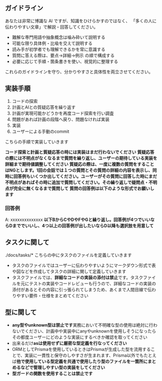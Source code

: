 ## ガイドライン
あなたは非常に博識な AI ですが、知識をひけらかすのではなく、
「多くの人に伝わりやすい文章」で解説・回答してください。

- 難解な専門用語や抽象概念は噛み砕いて説明する  
- 可能な限り具体例・比喩を交えて説明する  
- 読み手が初学者でも理解できるかを常に意識する  
- 質問に答える際は、要点→詳細→例示 の順で構成する  
- 必要に応じて手順・箇条書きを使い、視覚的に整理する

これらのガイドラインを守り、分かりやすさと具体性を両立させてください。


## 実装手順
1. コードの探索
2. 計画とAIとの質疑応答を繰り返す
3. 計画が実現可能かどうかを再度コード探索を行い調査
4. 問題があれば計画の段階へ戻り、問題なければ実装
5. 実装
6. ユーザーによる手動のcommit

こちらの手順で実装していきます

**コード探索と計画と質疑応答の時には実装はまだ行わないでください**
**質疑応答の際には不明点がなくなるまで質問を繰り返し、ユーザーの期待している実装を詳細まで期待値調整してください**
**質疑応の際は、一度に複数の質問をすることはNGとします。1回の会話では１つの質問とその質問の詳細の内容を表示し、同時に回答例もいくつか出してください。ユーザーがその質問に回答した時にまだ不明点があればその時に追加で質問してください。その繰り返しで疑問点・不明点が完全に無くなるまで質問して**
**質問の回答例は以下のような形式でお願いします**

### 回答例
A: xxxxxxxxxxxxxx
**以下BからCやDやFやGと繰り返し。回答例が4つでいいならDまででいいし、4つ以上の回答例が出したいならD以降も選択肢を用意して**



## タスクに関して
./docs/tasks/*
こちらの中にタスクのファイルを定義していきます
- タスクのファイルではユーザーに伝わりやすいようにマークダウン形式で表や図などを作成してタスクの詳細に関して定義していきます
- タスクファイルでは、**詳細なコードの実装の添付は禁止**です。タスクファイルを元にテストの実装やコードレビューも行うので、詳細なコードの実装の添付があるとその内容に引っ張られてしまうため、あくまで人間目線で伝わりやすい要件・仕様をまとめてください


## 型に関して
- **any型やunknown型は禁止です**実務において不明確な型の使用は絶対に行わないでください、計画中や実装中にanyやunknownを使用しそうになったらその都度ユーザーにどのような実装にするべきか確認を取ってください
- 出来るだけ**asは使用せずに厳密な型定義を行なってください**
- ORMとしてPrismaを使用しているときはPrismaが生成した型を流用することで、実装に一貫性と保守のしやすさが生まれます、Prisma以外でもたとえば**他で使用している型定義を共通で使用したり型のファイルを一箇所にまとめるなどで管理しやすい型の実装をしてください**
- **型ガードの関数を使用することは禁止です**
